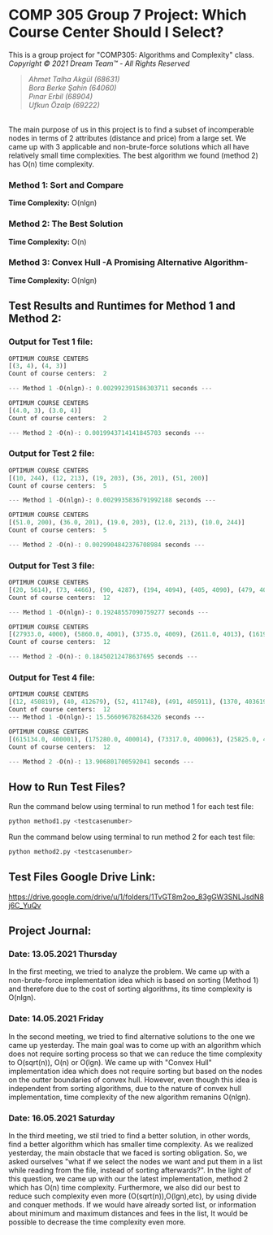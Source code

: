 # COMP 305 Group 7 Project: Which Course Center Should I Select?
This is a group project for "COMP305: Algorithms and Complexity" class.
\
*Copyright © 2021 Dream Team™ - All Rights Reserved*
>*Ahmet Talha Akgül (68631)* \
>*Bora Berke Şahin (64060)*\
>*Pınar Erbil (68904)*\
>*Ufkun Özalp (69222)*

\
The main purpose of us in this project is to find a subset of incomperable nodes in terms of 2 attributes (distance and price) from a large set. We came up with 3 applicable and non-brute-force solutions which all have relatively small time complexities. The best algorithm we found (method 2) has O(n) time complexity.

### Method 1: Sort and Compare ##
**Time Complexity:** O(nlgn)

### Method 2: The Best Solution ##
**Time Complexity:** O(n)

### Method 3: Convex Hull -A Promising Alternative Algorithm- ##
**Time Complexity:** O(nlgn)

## Test Results and Runtimes for Method 1 and Method 2: ##
### Output for Test 1 file:
```python
OPTIMUM COURSE CENTERS
[(3, 4), (4, 3)]
Count of course centers:  2

--- Method 1 -O(nlgn)-: 0.002992391586303711 seconds ---

OPTIMUM COURSE CENTERS
[(4.0, 3), (3.0, 4)]
Count of course centers:  2

--- Method 2 -O(n)-: 0.0019943714141845703 seconds ---
```
### Output for Test 2 file:
```python
OPTIMUM COURSE CENTERS
[(10, 244), (12, 213), (19, 203), (36, 201), (51, 200)]
Count of course centers:  5

--- Method 1 -O(nlgn)-: 0.0029935836791992188 seconds ---

OPTIMUM COURSE CENTERS
[(51.0, 200), (36.0, 201), (19.0, 203), (12.0, 213), (10.0, 244)]
Count of course centers:  5

--- Method 2 -O(n)-: 0.0029904842376708984 seconds ---
```
### Output for Test 3 file:
```python
OPTIMUM COURSE CENTERS
[(20, 5614), (73, 4466), (90, 4287), (194, 4094), (405, 4090), (479, 4049), (658, 4041), (1619, 4031), (2611, 4013), (3735, 4009), (5860, 4001), (27933, 4000)]
Count of course centers:  12

--- Method 1 -O(nlgn)-: 0.19248557090759277 seconds ---

OPTIMUM COURSE CENTERS
[(27933.0, 4000), (5860.0, 4001), (3735.0, 4009), (2611.0, 4013), (1619.0, 4031), (658.0, 4041), (479.0, 4049), (405.0, 4090), (194.0, 4094), (90.0, 4287), (73.0, 4466), (20.0, 5614)]
Count of course centers:  12

--- Method 2 -O(n)-: 0.18450212478637695 seconds ---
```
### Output for Test 4 file:
```python
OPTIMUM COURSE CENTERS
[(12, 450819), (40, 412679), (52, 411748), (491, 405911), (1370, 403619), (1634, 401268), (3021, 400625), (5497, 400311), (25825, 400073), (73317, 400063), (175280, 400014), (615134, 400001)]
Count of course centers:  12
--- Method 1 -O(nlgn)-: 15.566096782684326 seconds ---

OPTIMUM COURSE CENTERS
[(615134.0, 400001), (175280.0, 400014), (73317.0, 400063), (25825.0, 400073), (5497.0, 400311), (3021.0, 400625), (1634.0, 401268), (1370.0, 403619), (491.0, 405911), (52.0, 411748), (40.0, 412679), (12.0, 450819)]
Count of course centers:  12

--- Method 2 -O(n)-: 13.906801700592041 seconds ---
```
## How to Run Test Files? ##
Run the command below using terminal to run method 1 for each test file:
```bash
python method1.py <testcasenumber>
```
Run the command below using terminal to run method 2 for each test file:
```bash
python method2.py <testcasenumber>
```

## Test Files Google Drive Link: ##
https://drive.google.com/drive/u/1/folders/1TvGT8m2oo_83gGW3SNLJsdN8j6C_YuQv

## Project Journal: ##
### Date: 13.05.2021 Thursday ###
In the first meeting, we tried to analyze the problem. We came up with a non-brute-force implementation idea which is based on sorting (Method 1) and therefore due to the cost of sorting algorithms, its time complexity is O(nlgn).

### Date: 14.05.2021 Friday ###
In the second meeting, we tried to find alternative solutions to the one we came up yesterday. The main goal was to come up with an algorithm which does not require sorting process so that we can reduce the time complexity to O(sqrt(n)), O(n) or O(lgn). We came up with "Convex Hull" implementation idea which does not require sorting but based on the nodes on the outter boundaries of convex hull. However, even though this idea is independent from sorting algorithms, due to the nature of convex hull implementation, time complexity of the new algorithm remanins O(nlgn).

### Date: 16.05.2021 Saturday ###

In the third meeting, we stil tried to find a better solution, in other words, find a better algorithm which has smaller time complexity. As we realized yesterday, the main obstacle that we faced is sorting obligation. So, we asked ourselves "what if we select the nodes we want and put them in a list while reading from the file, instead of sorting afterwards?". In the light of this question, we came up with our the latest implementation, method 2 which has O(n) time complexity. Furthermore, we also did our best to reduce such complexity even more (O(sqrt(n)),O(lgn),etc), by using divide and conquer methods. If we would have already sorted list, or information about minimum and maximum distances and fees in the list, It would be possible to decrease the time complexity even more. 
